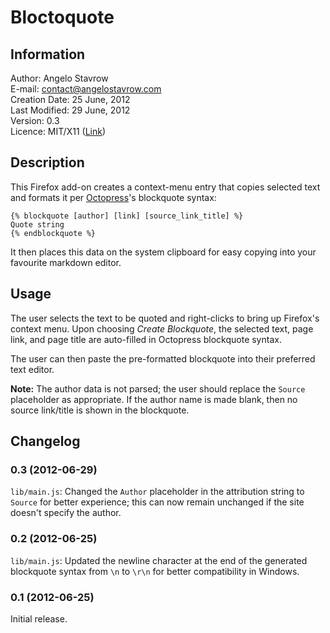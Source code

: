 # Bloctoquote

## Information

Author: Angelo Stavrow<br>
E-mail: contact@angelostavrow.com<br>
Creation Date: 25 June, 2012<br>
Last Modified: 29 June, 2012<br>
Version: 0.3<br>
Licence: MIT/X11 ([Link](http://www.opensource.org/licenses/mit-license.php "OSI: The MIT License"))


## Description

This Firefox add-on creates a context-menu entry that copies selected text and formats it per [Octopress](http://octopress.org/ "Octopress")'s blockquote syntax:

    {% blockquote [author] [link] [source_link_title] %}
    Quote string
    {% endblockquote %}

It then places this data on the system clipboard for easy copying into your favourite markdown editor.


## Usage

The user selects the text to be quoted and right-clicks to bring up Firefox's context menu. Upon choosing *Create Blockquote*, the selected text, page link, and page title are auto-filled in Octopress blockquote syntax.

The user can then paste the pre-formatted blockquote into their preferred text editor.

**Note:** The author data is not parsed; the user should replace the `Source` placeholder as appropriate. If the author name is made blank, then no source link/title is shown in the blockquote.


## Changelog

### 0.3 (2012-06-29)

`lib/main.js`: Changed the `Author` placeholder in the attribution string to `Source` for better experience; this can now remain unchanged if the site doesn't specify the author.


### 0.2 (2012-06-25)

`lib/main.js`: Updated the newline character at the end of the generated blockquote syntax from `\n` to `\r\n` for better compatibility in Windows.


### 0.1 (2012-06-25)

Initial release.
